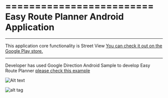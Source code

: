=========================
Easy Route Planner Android Application
=========================


------------

This application core functionality is Street View [You can check it out on the Google Play store.](https://play.google.com/store/apps/details?id=com.msc.fitnesstracker)


------------

Developer has used Google Direction Android Sample to develop Easy Route Planner [please check this example](https://github.com/jd-alexander/Google-Directions-Android)


![Alt text](EasyRoutePlanner/screenshots/device-2015-12-06-210949.png?raw=true "Title")

![alt tag](https://raw.github.com/omshiv2415/EasyRoutePlaneer/master/screenshots/device-2015-12-06-210949.png?raw=true "Title")